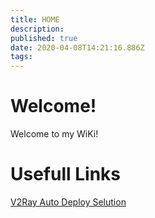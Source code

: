 ```yaml
---
title: HOME
description: 
published: true
date: 2020-04-08T14:21:16.886Z
tags: 
---
```


# Welcome!

Welcome to my WiKi!

# Usefull Links

[V2Ray Auto Deploy Selution](https://github.com/NTLx/scripts)